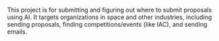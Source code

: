 <!-- Use this file to provide workspace-specific custom instructions to Copilot. For more details, visit https://code.visualstudio.com/docs/copilot/copilot-customization#_use-a-githubcopilotinstructionsmd-file -->

This project is for submitting and figuring out where to submit proposals using AI. It targets organizations in space and other industries, including sending proposals, finding competitions/events (like IAC), and sending emails.
